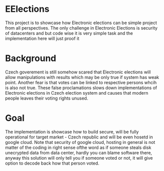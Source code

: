 # EElections

This project is to showcase how Electronic elections can be simple project from all perspectives. 
The only challenge in Electronic Elections is security of datacenters and but code wise it is very simple task and the implementation here will just proof it

# Background
Czech goverement is still somehow scared that Electronic elections will allow manipulations with results which may be only true if system has weak point. Another fear is that votes can be linked to respective persons whcih is also not true. These false proclamations slows down implementations of Electronic elections in Czech election system and causes that modern people leaves their voting rights unused.

# Goal
The implementation is showcase how to build secure, will be fully operational for target market - Czech republic and will be even hosetd in google cloud.
Note that security of google cloud, hosting in general is not matter of the coding in right sense ofthe word as if someone steals disk unecrypted data from data center, hardly you can blame software there, anyway this solution will only tell you if someone voted or not, it will give option to decode back how that person voted.
